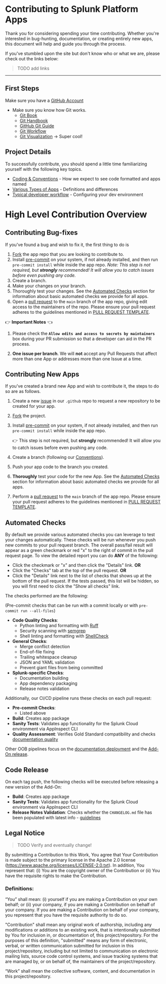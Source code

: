 # Contributing to Splunk Platform Apps

Thank you for considering spending your time contributing. Whether you're interested in bug-hunting, documentation, or creating entirely new apps, this document will help and guide you through the process.

If you've stumbled upon the site but don't know who or what we are, please check out the links below:
> TODO add links

---

## First Steps
Make sure you have a [GitHub Account](https://www.github.com)
- Make sure you know how Git works.
    - [Git Book](https://git-scm.com/book/en/v2)
    - [Git Handbook](https://guides.github.com/introduction/git-handbook/)
    - [GitHub Git Guide](https://help.github.com/en/articles/git-and-github-learning-resources)
    - [Git Workflow](https://guides.github.com/introduction/flow/)
    - [Git Visualization](http://git-school.github.io/visualizing-git/) -> Super cool!

## Project Details
To successfully contribute, you should spend a little time familiarizing yourself with the following key topics.

- [Coding & Conventions](.github/CONVENTIONS.md) - How we expect to see code formatted and apps named
- [Various Types of Apps](.github/TYPES_OF_SUPPORT.md) - Definitions and differences
- [Typical developer workflow](.github/DEV_WORKFLOW.md) - Configuring your dev environment


# High Level Contribution Overview
## Contributing Bug-fixes
If you've found a bug and wish to fix it, the first thing to do is

1. [Fork](https://guides.github.com/activities/forking/) the app repo that you
are looking to contribute to.
1. Install [pre-commit](https://pre-commit.com/#install) on your system, if not already installed, and then run `pre-commit install` while inside the app repo. _Note: This step is not required, but **strongly** recommended! It will allow you to catch issues before even pushing any code._
1. Create a branch.
1. Make your changes on your branch.
1. Thoroughly test your changes. See the [Automated Checks](#automated-checks) section for information about basic automated checks we provide for all apps.
1. Open a [pull request](https://help.github.com/articles/using-pull-requests/) to the `main` branch of the app repo, giving edit access to the maintainers of the repo. Please ensure your pull request adheres to the guidelines mentioned in [PULL REQUEST TEMPLATE](.github/pull_request_template.md).

:point_right: **Important Notes** :point_left:

1. Please check the **`Allow edits and access to secrets by maintainers`** box during your PR submission so that a developer can aid in the PR process.

1. **One issue per branch**. We will **not** accept any Pull Requests that affect more than one App or addresses more than one Issue at a time.

## Contributing New Apps

If you've created a brand new App and wish to contribute it, the steps to do so are as follows.

1. Create a new [issue](https://github.com/splunk-platform-apps/.github/issues/new?assignees=&labels=&template=new_repo_request.md&title=) in our `.github` repo to request a new repository to be created for your app.
1. [Fork](https://guides.github.com/activities/forking/) the project.
1. Install [pre-commit](https://pre-commit.com/#install) on your system, if not already installed, and then run `pre-commit install` while inside the app repo.

    :point_right: This step is not required, but **strongly** recommended! It will allow you to catch issues before even pushing any code.

1. Create a branch (following our [Conventions](.github/CONVENTIONS.md)).
1. Push your app code to the branch you created.
1. **Thoroughly** test your code for the new App. See the [Automated Checks](#automated-checks) section for information about basic automated checks we provide for all apps.
1. Perform a [pull request](https://help.github.com/articles/using-pull-requests/) to the `main` branch of the app repo. Please ensure your pull request adheres to the guidelines mentioned in [PULL REQUEST TEMPLATE](.github/pull_request_template.md).


## Automated Checks
By default we provide various automated checks you can leverage to test your changes automatically. These checks will be run whenever you push new commits to your pull request branch. The overall pass/fail result will appear as a green checkmark or red "x" to the right of commit in the pull request page. To view the detailed report you can do **ANY** of the following:

- Click the checkmark or "x" and then click the "Details" link. **OR**
- Click the "Checks" tab at the top of the pull request. **OR**
- Click the "Details" link next to the list of checks that shows up at the bottom of the pull request. If the tests passed, this list will be hidden, so you will first need to click the "Show all checks" link.

The checks performed are the following:

(Pre-commit checks that can be run with a commit locally or with `pre-commit run --all-files`)

- **Code Quality Checks**:
  - Python linting and formatting with [Ruff](https://astral.sh/ruff)
  - Security scanning with [semgrep](https://semgrep.dev/index.html)
  - Shell linting and formatting with [ShellCheck](https://www.shellcheck.net/)
- **General Checks**:
  - Merge conflict detection
  - End-of-file fixing
  - Trailing whitespace cleanup
  - JSON and YAML validation
  - Prevent giant files from being committed
- **Splunk-specific Checks**:
  - Documentation building
  - App dependency packaging
  - Release notes validation

Additionally, our CI/CD pipeline runs these checks on each pull request:

- **Pre-commit Checks**:
  - Listed above
- **Build**: Creates app package
- **Sanity Tests**: Validates app functionality for the Splunk Cloud environment via AppInspect CLI
- **Quality Assessment**: Verifies Gold Standard compatibility and checks [documentation quality](https://github.com/splunk-platform-apps/.github/blob/main/documentation/DEV_GUIDELINES.md#quality-assessment)

Other OOB pipelines focus on the [documentation deployment](https://github.com/splunk-platform-apps/.github/blob/main/documentation/DEV_GUIDELINES.md#deployment) and the [Add-On release](#code-release).

## Code Release
On each tag push, the following checks will be executed before releasing a new version of the Add-On:

- **Build**: Creates app package
- **Sanity Tests**: Validates app functionality for the Splunk Cloud environment via AppInspect CLI
- **Release Notes Validation**: Checks whether the `CHANGELOG.md` file has been populated with latest info - [guidelines](https://github.com/splunk-platform-apps/.github/blob/main/.github/DEV_WORKFLOW.md#changelog)


## Legal Notice
> TODO Verify and eventually change!

By submitting a Contribution to this Work, You agree that Your Contribution is made subject to the primary license in the Apache 2.0 license (https://www.apache.org/licenses/LICENSE-2.0.txt). In addition, You represent that: (i) You are the copyright owner of the Contribution or (ii) You have the requisite rights to make the Contribution.

### Definitions:

“You” shall mean: (i) yourself if you are making a Contribution on your own behalf; or (ii) your company, if you are making a Contribution on behalf of your company. If you are making a Contribution on behalf of your company, you represent that you have the requisite authority to do so.

"Contribution" shall mean any original work of authorship, including any modifications or additions to an existing work, that is intentionally submitted by You for inclusion in, or documentation of, this project/repository. For the purposes of this definition, "submitted" means any form of electronic, verbal, or written communication submitted for inclusion in this project/repository, including but not limited to communication on electronic mailing lists, source code control systems, and issue tracking systems that are managed by, or on behalf of, the maintainers of the project/repository.

“Work” shall mean the collective software, content, and documentation in this project/repository.